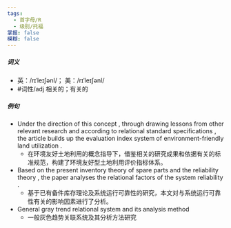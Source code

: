 ```yaml
---
tags:
  - 首字母/R
  - 级别/托福
掌握: false
模糊: false
---
```

##### 词义
- 英：/rɪˈleɪʃənl/； 美：/rɪˈleɪʃənl/
- #词性/adj  相关的；有关的
##### 例句
- Under the direction of this concept , through drawing lessons from other relevant research and according to relational standard specifications , the article builds up the evaluation index system of environment-friendly land utilization .
	- 在环境友好土地利用的概念指导下，借鉴相关的研究成果和依据有关的标准规范，构建了环境友好型土地利用评价指标体系。
- Based on the present inventory theory of spare parts and the reliability theory , the paper analyses the relational factors of the system reliability .
	- 基于已有备件库存理论及系统运行可靠性的研究，本文对与系统运行可靠性有关的影响因素进行了分析。
- General gray trend relational system and its analysis method
	- 一般灰色趋势关联系统及其分析方法研究
